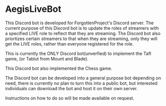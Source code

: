 # AegisLiveBot

This Discord bot is developed for ForgottenProject's Discord server. The current purpose of this Discord bot is to update the roles of streamers with a specified LIVE role to reflect that they are streaming. The Discord bot also priortizes certain streamers to that when they are streaming, only they will get the LIVE roles, rather than everyone registered for the role.

This is currently the ONLY Discord bot(unverfied) to implement the Tafl game, (or Tablut from Mount and Blade).

This Discord bot also implemented the Chess game.

The Discord bot can be developed into a general purpose bot depending on need, there is currently no plan to turn this into a public bot, but interested individuals can download the bot and host it on their own server.

Instructions on how to do so will be made available on request.

